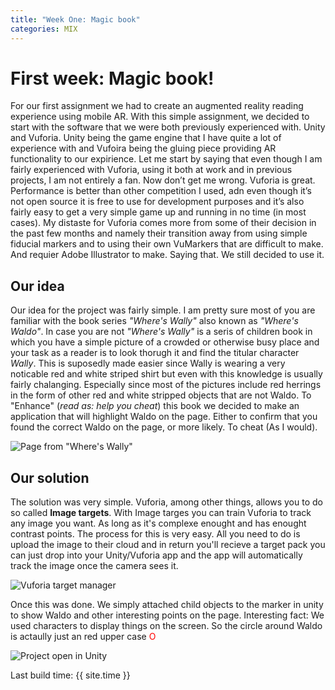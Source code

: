 ```yaml
---
title: "Week One: Magic book"
categories: MIX
---
```

# First week: Magic book!

For our first assignment we had to create an augmented reality reading experience using mobile AR. With this simple assignment, we decided to start with the software that we were both previously experienced with. Unity and Vuforia. Unity being the game engine that I have quite a lot of experience with and Vufoira being the gluing piece providing AR functionality to our expirience.
Let me start by saying that even though I am fairly experienced with Vuforia, using it both at work and in previous projects, I am not entirely a fan. Now don’t get me wrong. Vuforia is great. Performance is better than other competition I used, adn even though it’s not open source it is free to use for development purposes and it’s also fairly easy to get a very simple game up and running in no time (in most cases). My distaste for Vuforia comes more from some of their decision in the past few months and namely their transition away from using simple fiducial markers and to using their own VuMarkers that are difficult to make. And requier Adobe Illustrator to make.
Saying that. We still decided to use it.

## Our idea

Our idea for the project was fairly simple. I am pretty sure most of you are familiar with the book series _"Where's Wally"_ also known as  _"Where's Waldo"_. In case you are not _"Where's Wally"_ is a seris of children book in which you have a simple picture of a crowded or otherwise busy place and your task as a reader is to look thorugh it and find the titular character _Wally_. This is suposedly made easier since Wally is wearing a very noticable red and white striped shirt but even with this knowledge is usually fairly chalanging. Especially since most of the pictures include red herrings in the form of other red and white stripped objects that are not Waldo.
To "Enhance" (_read as: help you cheat_) this book we decided to make an application that will highlight Waldo on the page. Either to confirm that you found the correct Waldo on the page, or more likely. To cheat (As I would).

![Page from _"Where's Wally"_]({{site.url}}/images/MixWeekOneWaldo/waldo_unsolved.jpg)

## Our solution

The solution was very simple. Vuforia, among other things, allows you to do so called **Image targets**. With Image targes you can train Vuforia to track any image you want. As long as it's complexe enought and has enought contrast points. The process for this is very easy. All you need to do is upload the image to their cloud and in return you'll recieve a target pack you can just drop into your Unity/Vuforia app and the app will automatically track the image once the camera sees it.

![Vuforia target manager]({{site.url}}/images/MixWeekOneWaldo/target_manager.jpg)

Once this was done. We simply attached child objects to the marker in unity to show Waldo and other interesting points on the page. Interesting fact: We used characters to display things on the screen. So the circle around Waldo is actaully just an red upper case <font color="red">O</font>

![Project open in Unity]({{site.url}}/images/MixWeekOneWaldo/waldo_unity.png)

Last build time: {{ site.time }}
